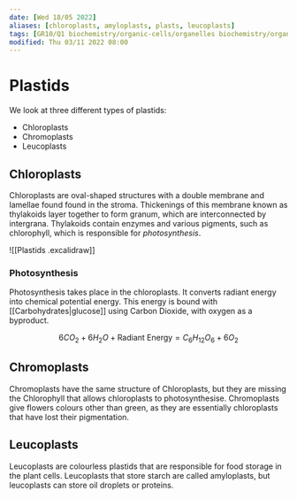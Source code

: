 ```yaml
---
date: [Wed 18/05 2022]
aliases: [chloroplasts, amyloplasts, plasts, leucoplasts]
tags: [GR10/Q1 biochemistry/organic-cells/organelles biochemistry/organic-cells/plant-cells ]
modified: Thu 03/11 2022 08:00
---
```

# Plastids
We look at three different types of plastids: 
- Chloroplasts
- Chromoplasts
- Leucoplasts

## Chloroplasts
Chloroplasts are oval-shaped structures with a double membrane and lamellae found found in the stroma. Thickenings of this membrane known as thylakoids layer together to form granum, which are interconnected by intergrana. Thylakoids contain enzymes and various pigments, such as chlorophyll, which is responsible for *photosynthesis*. 

![[Plastids .excalidraw]]

### Photosynthesis
Photosynthesis takes place in the chloroplasts. It converts radiant energy into chemical potential energy. This energy is bound with [[Carbohydrates|glucose]] using Carbon Dioxide, with oxygen as a byproduct. 

$$
6CO_2 + 6H_2O + \textrm{Radiant Energy} = C_6H_12O_6 + 6O_2
$$

## Chromoplasts
Chromoplasts have the same structure of Chloroplasts, but they are missing the Chlorophyll that allows chloroplasts to photosynthesise. Chromoplasts give flowers colours other than green, as they are essentially chloroplasts that have lost their pigmentation. 

## Leucoplasts
Leucoplasts are colourless plastids that are responsible for food storage in the plant cells. Leucoplasts that store starch are called amyloplasts, but leucoplasts can store oil droplets or proteins. 